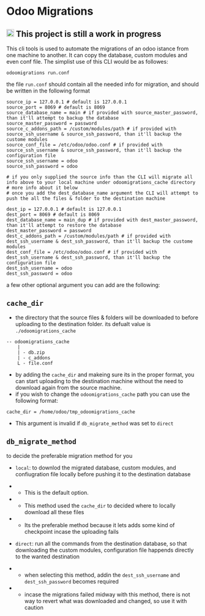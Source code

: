 # Odoo Migrations

## <img src='https://img.icons8.com/office/344/error.png' width='20'> This project is still a work in progress

This cli tools is used to automate the migrations of an odoo istance from one machine to another. It can copy the database, custom modules and even conf file.
The simplist use of this CLI would be as followes:
```
odoomigrations run.conf
```

the file `run.conf` should contain all the needed info for migration, and should be written in the following format

```
source_ip = 127.0.0.1 # default is 127.0.0.1
source_port = 8069 # default is 8069
source_database_name = main # if provided with source_master_password, than it'll attempt to backup the database
source_master_password = password
source_c_addons_path = /custom/modules/path # if provided with source_ssh_username & source_ssh_password, than it'll backup the custome modules
source_conf_file = /etc/odoo/odoo.conf # if provided with source_ssh_username & source_ssh_password, than it'll backup the configuration file
source_ssh_username = odoo
source_ssh_password = odoo

# if you only supplied the source info than the CLI will migrate all info above to your local machine under odoomigrations_cache directory
# more info about it below
# once you add the dest_database_name argument the CLI will attempt to push the all the files & folder to the destination machine

dest_ip = 127.0.0.1 # default is 127.0.0.1
dest_port = 8069 # default is 8069
dest_database_name = main_dup # if provided with dest_master_password, than it'll attempt to restore the database
dest_master_password = password
dest_c_addons_path = /custom/modules/path # if provided with dest_ssh_username & dest_ssh_password, than it'll backup the custome modules
dest_conf_file = /etc/odoo/odoo.conf # if provided with dest_ssh_username & dest_ssh_password, than it'll backup the configuration file
dest_ssh_username = odoo
dest_ssh_password = odoo
```

a few other optional argument you can add are the following:


## `cache_dir`
- the directory that the source files & folders will be downloaded to before uploading to the destination folder. its defualt value is `./odoomigrations_cache`
```
-- odoomigrations_cache
	|
	| - db.zip
	| - c_addons
	L - file.conf
```
- by adding the `cache_dir` and makeing sure its in the proper format, you can start uploading to the destination machine without the need to download again from the source machine.
- if you wish to change the `odoomigrations_cache` path you can use the following format:
```
cache_dir = /home/odoo/tmp_odoomigrations_cache
```
- This argument is invalid if `db_migrate_method` was set to `direct`


## `db_migrate_method`
to decide the preferable migration method for you
- `local`: to downlod the migrated database, custom modules, and confiugration file locally before pushing it to the destination database
- - This is the default option. 
- - This method used the `cache_dir` to decided where to locally download all these files
- - Its the preferable method because it lets adds some kind of checkpoint incase the uploading fails

- `direct`: run all the commands from the destination database, so that downloading the custom modules, configuration file happends directly to the wanted destination
- - when selecting this method, addin the `dest_ssh_username` and `dest_ssh_password` becomes required
- - incase the migrations failed midway with this method, there is not way to revert what was downloaded and changed, so use it with caution